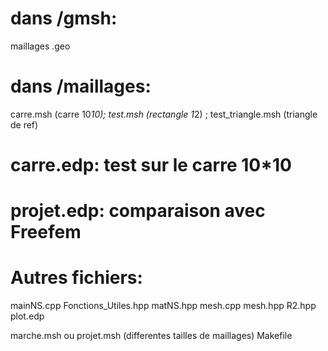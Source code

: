 # dans /gmsh:
maillages .geo

# dans /maillages:
carre.msh (carre 10*10); test.msh (rectangle 1*2) ; test_triangle.msh (triangle de ref)

# carre.edp: test sur le carre 10*10
# projet.edp: comparaison avec Freefem

# Autres fichiers:
mainNS.cpp
Fonctions_Utiles.hpp
matNS.hpp
mesh.cpp
mesh.hpp
R2.hpp
plot.edp

marche.msh ou projet.msh (differentes tailles de maillages)
Makefile 
